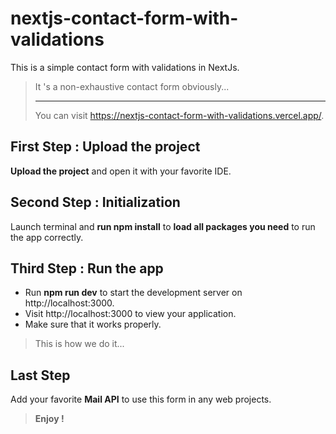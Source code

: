# nextjs-contact-form-with-validations

This is a simple contact form with validations in NextJs.

> It 's a non-exhaustive contact form obviously...
> ***
> You can visit https://nextjs-contact-form-with-validations.vercel.app/.

## First Step : Upload the project
__Upload the project__ and open it with your favorite IDE.

## Second Step : Initialization
Launch terminal and __run npm install__ to __load all packages you need__ to run the app correctly.

## Third Step : Run the app
* Run __npm run dev__ to start the development server on http://localhost:3000.
* Visit http://localhost:3000 to view your application.
* Make sure that it works properly.
> This is how we do it...

## Last Step 
Add your favorite __Mail API__ to use this form in any web projects.
> __Enjoy !__
